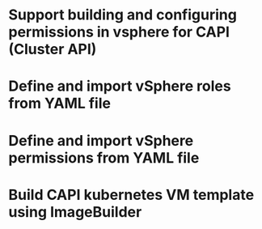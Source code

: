 # Support building and configuring permissions in vsphere for CAPI (Cluster API)

# Define and import vSphere roles from YAML file
# Define and import vSphere permissions from YAML file
# Build CAPI kubernetes VM template using ImageBuilder 
